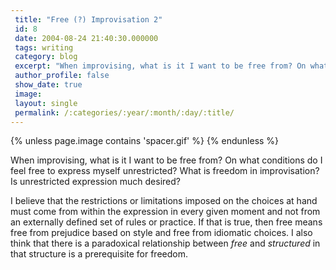 ```yaml
---
 title: "Free (?) Improvisation 2"
 id: 8
 date: 2004-08-24 21:40:30.000000
 tags: writing
 category: blog
 excerpt: "When improvising, what is it I want to be free from? On what conditions do I feel free to express myself unrestricted? What is freedom in improvisation?..."
 author_profile: false
 show_date: true
 image: 
 layout: single
 permalink: /:categories/:year/:month/:day/:title/
---
```

{% unless page.image contains 'spacer.gif' %}
{% endunless %}

When improvising, what is it I want to be free from? On what conditions do I feel free to express myself unrestricted? What is freedom in improvisation? Is unrestricted expression much desired?


I believe that the restrictions or limitations imposed on the choices at hand must come from within the expression in every given moment and not from an externally defined set of rules or practice. If that is true, then free means free from prejudice based on style and free from idiomatic choices. I also think that there is a paradoxical relationship between <cite>free</cite> and <cite>structured</cite> in that structure is a prerequisite for freedom<ins title="Note to myself: compare this with Derrida's article on Husserl discussing genesis and structure. Can any of those thoughts be applied to the relationship between improvisation and structure?"></ins>.
